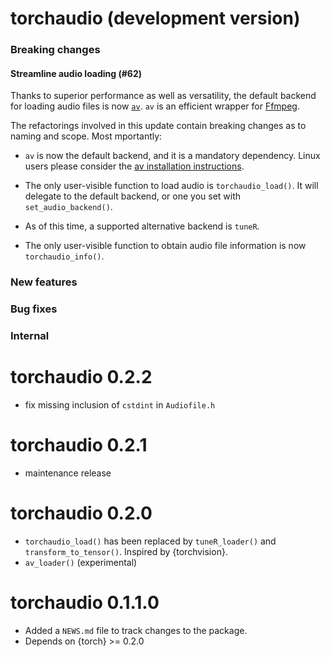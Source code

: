 # torchaudio (development version)

### Breaking changes

#### Streamline audio loading (#62)
Thanks to superior performance as well as versatility, the default backend for loading audio files is now [`av`](https://docs.ropensci.org/av/). `av` is an efficient wrapper for [Ffmpeg](https://ffmpeg.org/).

The refactorings involved in this update contain breaking changes as to naming and scope. Most mportantly:

- `av` is now the default backend, and it is a mandatory dependency. Linux users please consider the [av installation instructions](https://docs.ropensci.org/av/).

- The only user-visible function to load audio is `torchaudio_load()`. It will delegate to the default backend, or one you set with `set_audio_backend()`.

- As of this time, a supported alternative backend is `tuneR`.

- The only user-visible function to obtain audio file information is now `torchaudio_info()`. 


### New features


### Bug fixes


### Internal


# torchaudio 0.2.2
* fix missing inclusion of `cstdint` in `Audiofile.h`

# torchaudio 0.2.1
* maintenance release

# torchaudio 0.2.0
* `torchaudio_load()` has been replaced by `tuneR_loader()` and `transform_to_tensor()`. Inspired by {torchvision}.
* `av_loader()` (experimental)

# torchaudio 0.1.1.0
* Added a `NEWS.md` file to track changes to the package.
* Depends on {torch} >= 0.2.0
